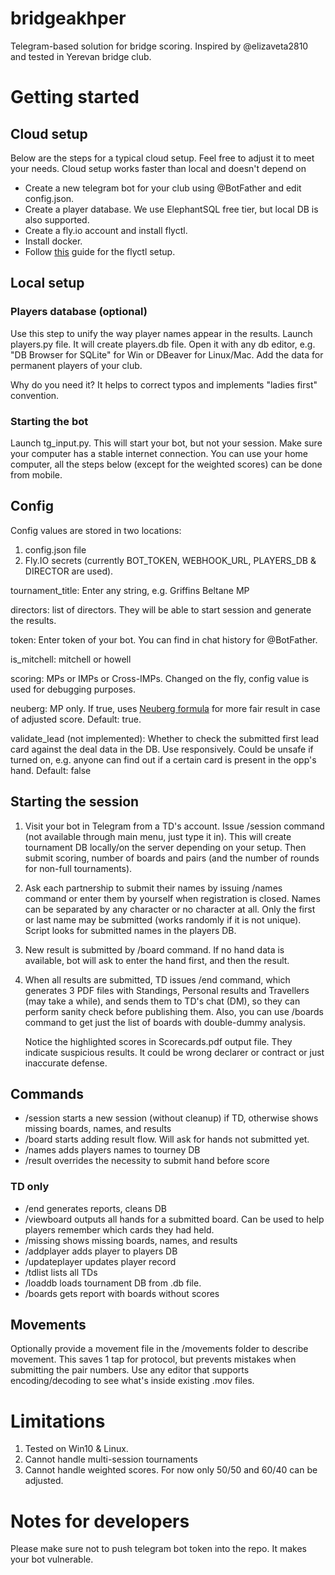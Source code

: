 # bridgeakhper
Telegram-based solution for bridge scoring.
Inspired by @elizaveta2810 and tested in Yerevan bridge club.

# Getting started 
## Cloud setup
Below are the steps for a typical cloud setup. Feel free to adjust it to meet your needs.
Cloud setup works faster than local and doesn't depend on 
* Create a new telegram bot for your club using @BotFather and edit config.json.
* Create a player database. We use ElephantSQL free tier, but local DB is also supported.
* Create a fly.io account and install flyctl.
* Install docker.
* Follow [this](https://bakanim.xyz/posts/deploy-telegram-bot-to-fly-io/) guide for the flyctl setup.
## Local setup
### Players database (optional)
Use this step to unify the way player names appear in the results.
Launch players.py file. It will create players.db file. 
Open it with any db editor, e.g. "DB Browser for SQLite" for Win or DBeaver for Linux/Mac.
Add the data for permanent players of your club. 

Why do you need it? It helps to correct typos and implements "ladies first" convention.
### Starting the bot
Launch tg_input.py. This will start your bot, but not your session. 
Make sure your computer has a stable internet connection. You can use your home computer,
all the steps below (except for the weighted scores) can be done from mobile.  

## Config
Config values are stored in two locations:
1. config.json file
2. Fly.IO secrets (currently BOT_TOKEN, WEBHOOK_URL, PLAYERS_DB & DIRECTOR are used).

tournament_title: Enter any string, e.g. Griffins Beltane MP

directors: list of directors. They will be able to start session and generate the results.

token: Enter token of your bot. You can find in chat history for @BotFather.

is_mitchell: mitchell or howell

scoring: MPs or IMPs or Cross-IMPs. Changed on the fly, config value is used for debugging purposes.

neuberg: MP only. If true, uses [Neuberg formula](https://en.wikipedia.org/wiki/Neuberg_formula) for more fair result in case of adjusted score. Default: true. 

validate_lead (not implemented): Whether to check the submitted first lead card against the deal data in the DB. Use responsively. 
Could be unsafe if turned on, e.g. anyone can find out if a certain card is present in the opp's hand. Default: false


## Starting the session
1. Visit your bot in Telegram from a TD's account. 
    Issue /session command (not available through main menu, just type it in). This will create tournament DB 
   locally/on the server depending on your setup.
    Then submit scoring, number of boards and pairs (and the number of rounds for non-full tournaments).
2. Ask each partnership to submit their names by issuing /names command or enter them by yourself when registration 
   is closed.
    Names can be separated by any character or no character at all. 
    Only the first or last name may be submitted (works randomly if it is not unique). 
    Script looks for submitted names in the players DB.
    
3.  New result is submitted by /board command. If no hand data is available, bot will ask to enter the hand first,
    and then the result.
4. When all results are submitted, TD issues /end command, which generates 3 PDF files with Standings, 
   Personal results and Travellers (may take a while), and sends them to TD's chat (DM),
   so they can perform sanity check before publishing them.
   Also, you can use /boards command to get just the list of boards with double-dummy analysis.
   
    Notice the highlighted scores in Scorecards.pdf output file. They indicate suspicious results.
   It could be wrong declarer or contract or just inaccurate defense.
   
## Commands
* /session starts a new session (without cleanup) if TD, otherwise shows missing boards, names, and results
* /board starts adding result flow. Will ask for hands not submitted yet.
* /names adds players names to tourney DB
* /result overrides the necessity to submit hand before score

### TD only
* /end generates reports, cleans DB
* /viewboard outputs all hands for a submitted board. Can be used to help players remember which cards they had held.
* /missing shows missing boards, names, and results
* /addplayer adds player to players DB
* /updateplayer updates player record
* /tdlist lists all TDs
* /loaddb loads tournament DB from .db file.
* /boards gets report with boards without scores


## Movements
Optionally provide a movement file in the /movements folder to describe movement. This saves 1 tap for protocol, 
but prevents mistakes when submitting the pair numbers. Use any editor that supports encoding/decoding to see what's 
inside existing .mov files.

# Limitations
1. Tested on Win10 & Linux.
2. Cannot handle multi-session tournaments
3. Cannot handle weighted scores. For now only 50/50 and 60/40 can be adjusted. 


# Notes for developers
Please make sure not to push telegram bot token into the repo. It makes your bot vulnerable.
